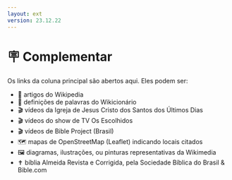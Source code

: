 ```yaml
---
layout: ext
version: 23.12.22
---
```


# 🪧 Complementar

Os links da coluna principal são abertos aqui. Eles podem ser:

- 📰 artigos do Wikipedia
- 📔 definições de palavras do Wikicionário
- 🎬 vídeos da Igreja de Jesus Cristo dos Santos dos Últimos Dias
- 🎬 vídeos do show de TV Os Escolhidos
- 🎬 vídeos de Bible Project (Brasil)
- 🗺️ mapas de OpenStreetMap (Leaflet) indicando locais citados
- 🖼️ diagramas, ilustrações, ou pinturas representativas da Wikimedia
- ✝️ bíblia Almeida Revista e Corrigida, pela Sociedade Bíblica do Brasil & Bible.com
